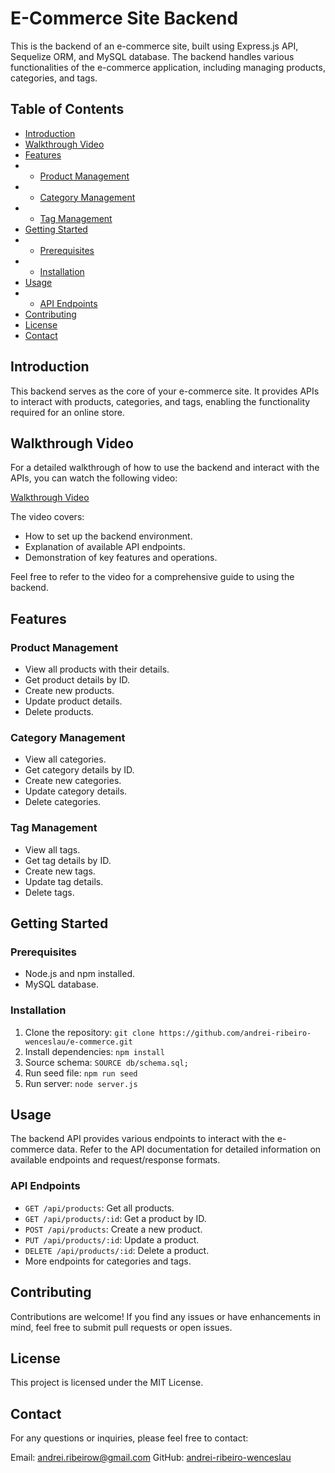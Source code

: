# E-Commerce Site Backend

This is the backend of an e-commerce site, built using Express.js API, Sequelize ORM, and MySQL database. The backend handles various functionalities of the e-commerce application, including managing products, categories, and tags.

## Table of Contents

- [Introduction](#introduction)
- [Walkthrough Video](#walkthrough-video)
- [Features](#features)
- - [Product Management](#product-management)
- - [Category Management](#category-management)
- - [Tag Management](#tag-management)
- [Getting Started](#getting-started)
- - [Prerequisites](#prerequisites)
- - [Installation](#installation)
- [Usage](#usage)
- - [API Endpoints](#api-endpoints)
- [Contributing](#contributing)
- [License](#license)
- [Contact](#contact)

## Introduction

This backend serves as the core of your e-commerce site. It provides APIs to interact with products, categories, and tags, enabling the functionality required for an online store.

## Walkthrough Video

For a detailed walkthrough of how to use the backend and interact with the APIs, you can watch the following video:

[Walkthrough Video](https://drive.google.com/file/d/1T1cLLyTFsHIaEreAVOKSb35-FNFY1qpA/view)

The video covers:
- How to set up the backend environment.
- Explanation of available API endpoints.
- Demonstration of key features and operations.

Feel free to refer to the video for a comprehensive guide to using the backend.

## Features

### Product Management

- View all products with their details.
- Get product details by ID.
- Create new products.
- Update product details.
- Delete products.

### Category Management

- View all categories.
- Get category details by ID.
- Create new categories.
- Update category details.
- Delete categories.

### Tag Management

- View all tags.
- Get tag details by ID.
- Create new tags.
- Update tag details.
- Delete tags.

## Getting Started

### Prerequisites

- Node.js and npm installed.
- MySQL database.

### Installation

1. Clone the repository: `git clone https://github.com/andrei-ribeiro-wenceslau/e-commerce.git`
2. Install dependencies: `npm install`
3. Source schema: `SOURCE db/schema.sql;`
4. Run seed file: `npm run seed`
5. Run server: `node server.js`

## Usage
The backend API provides various endpoints to interact with the e-commerce data. Refer to the API documentation for detailed information on available endpoints and request/response formats.

### API Endpoints
- `GET /api/products`: Get all products.
- `GET /api/products/:id`: Get a product by ID.
- `POST /api/products`: Create a new product.
- `PUT /api/products/:id`: Update a product.
- `DELETE /api/products/:id`: Delete a product.
- More endpoints for categories and tags.

## Contributing
Contributions are welcome! If you find any issues or have enhancements in mind, feel free to submit pull requests or open issues.

## License
This project is licensed under the MIT License.

## Contact
For any questions or inquiries, please feel free to contact:

Email: andrei.ribeirow@gmail.com
GitHub: [andrei-ribeiro-wenceslau](https://github.com/andrei-ribeiro-wenceslau)
